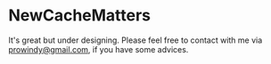 NewCacheMatters
===============

It's great but under designing.
Please feel free to contact with me via prowindy@gmail.com, if you have some advices.
